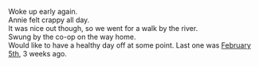 Woke up early again.  
Annie felt crappy all day.  
It was nice out though, so we went for a walk by the river.  
Swung by the co-op on the way home.  
Would like to have a healthy day off at some point. Last one was [February 5th](logs/20230205.md), 3 weeks ago.

